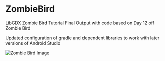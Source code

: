 # ZombieBird
LibGDX Zombie Bird Tutorial Final Output with code based on Day 12 off Zombie Bird

Updated configuration of gradle and dependent libraries to work with later versions of Android Studio

![Zombie Bird Image](http://i.imgur.com/F36XNxj.png)